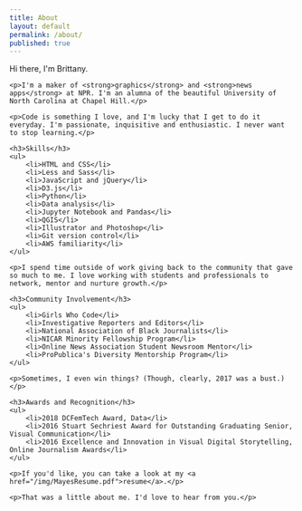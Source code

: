 ```yaml
---
title: About
layout: default
permalink: /about/
published: true
---
```


<div class="about">
	<p class="about-intro">Hi there, I'm Brittany.</p>

	<p>I'm a maker of <strong>graphics</strong> and <strong>news apps</strong> at NPR. I'm an alumna of the beautiful University of North Carolina at Chapel Hill.</p>

	<p>Code is something I love, and I'm lucky that I get to do it everyday. I'm passionate, inquisitive and enthusiastic. I never want to stop learning.</p>

	<h3>Skills</h3>
	<ul>
		<li>HTML and CSS</li>
		<li>Less and Sass</li>
		<li>JavaScript and jQuery</li>
		<li>D3.js</li>
		<li>Python</li>
		<li>Data analysis</li>
		<li>Jupyter Notebook and Pandas</li>
		<li>QGIS</li>
		<li>Illustrator and Photoshop</li>
		<li>Git version control</li>
		<li>AWS familiarity</li>
	</ul>

	<p>I spend time outside of work giving back to the community that gave so much to me. I love working with students and professionals to network, mentor and nurture growth.</p>

	<h3>Community Involvement</h3>
	<ul>
		<li>Girls Who Code</li>
		<li>Investigative Reporters and Editors</li>
		<li>National Association of Black Journalists</li>
		<li>NICAR Minority Fellowship Program</li>
		<li>Online News Association Student Newsroom Mentor</li>
		<li>ProPublica's Diversity Mentorship Program</li>
	</ul>

	<p>Sometimes, I even win things? (Though, clearly, 2017 was a bust.)</p>

	<h3>Awards and Recognition</h3>
	<ul>
		<li>2018 DCFemTech Award, Data</li>
		<li>2016 Stuart Sechriest Award for Outstanding Graduating Senior, Visual Communication</li>
		<li>2016 Excellence and Innovation in Visual Digital Storytelling, Online Journalism Awards</li>
	</ul>

	<p>If you'd like, you can take a look at my <a href="/img/MayesResume.pdf">resume</a>.</p>

	<p>That was a little about me. I'd love to hear from you.</p>
</div>
